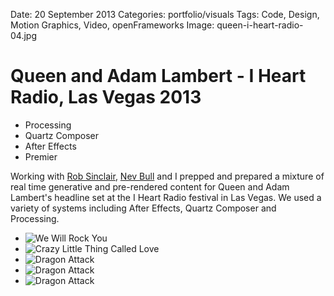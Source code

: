 Date: 20 September 2013
Categories: portfolio/visuals
Tags: Code, Design, Motion Graphics, Video, openFrameworks
Image: queen-i-heart-radio-04.jpg

# Queen and Adam Lambert - I Heart Radio, Las Vegas 2013

<section class="description">
  
<ul class="skills">
  <li>Processing</li>
  <li>Quartz Composer</li>
  <li>After Effects</li>
  <li>Premier</li>
</ul>

Working with [Rob Sinclair](http://www.robsinclair.com/), [Nev Bull](http://www.pixelsplus.co.uk/) and I prepped and prepared a mixture of real time generative and pre-rendered content for Queen and Adam Lambert's headline set at the I Heart Radio festival in Las Vegas. We used a variety of systems including After Effects, Quartz Composer and Processing.

</section>

<ul class="image_group">
  <li class="slide"><img src="/attachments/queen-i-heart-radio-01.jpg" alt="We Will Rock You"></li>
  <li class="slide"><img src="/attachments/queen-i-heart-radio-02.jpg" alt="Crazy Little Thing Called Love"></li>
  <li class="slide"><img src="/attachments/queen-i-heart-radio-03.jpg" alt="Dragon Attack"></li>
  <li class="slide"><img src="/attachments/queen-i-heart-radio-04.jpg" alt="Dragon Attack"></li>
  <li class="slide"><img src="/attachments/queen-i-heart-radio-05.jpg" alt="Dragon Attack"></li>
</ul>